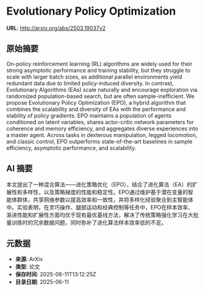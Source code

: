 # Evolutionary Policy Optimization

**URL**: http://arxiv.org/abs/2503.19037v2

## 原始摘要

On-policy reinforcement learning (RL) algorithms are widely used for their
strong asymptotic performance and training stability, but they struggle to
scale with larger batch sizes, as additional parallel environments yield
redundant data due to limited policy-induced diversity. In contrast,
Evolutionary Algorithms (EAs) scale naturally and encourage exploration via
randomized population-based search, but are often sample-inefficient. We
propose Evolutionary Policy Optimization (EPO), a hybrid algorithm that
combines the scalability and diversity of EAs with the performance and
stability of policy gradients. EPO maintains a population of agents conditioned
on latent variables, shares actor-critic network parameters for coherence and
memory efficiency, and aggregates diverse experiences into a master agent.
Across tasks in dexterous manipulation, legged locomotion, and classic control,
EPO outperforms state-of-the-art baselines in sample efficiency, asymptotic
performance, and scalability.


## AI 摘要

本文提出了一种混合算法——进化策略优化（EPO），结合了进化算法（EA）的扩展性和多样性，以及策略梯度的性能和稳定性。EPO通过维护基于潜在变量的智能体群体，共享网络参数以提高效率和一致性，并将多样化经验聚合到主智能体中。实验表明，在灵巧操作、腿部运动和经典控制等任务中，EPO在样本效率、渐进性能和扩展性方面均优于现有最优基线方法，解决了传统策略强化学习在大批量训练时的冗余数据问题，同时弥补了进化算法样本效率低的不足。

## 元数据

- **来源**: ArXiv
- **类型**: 论文
- **保存时间**: 2025-06-11T13:12:25Z
- **目录日期**: 2025-06-11
